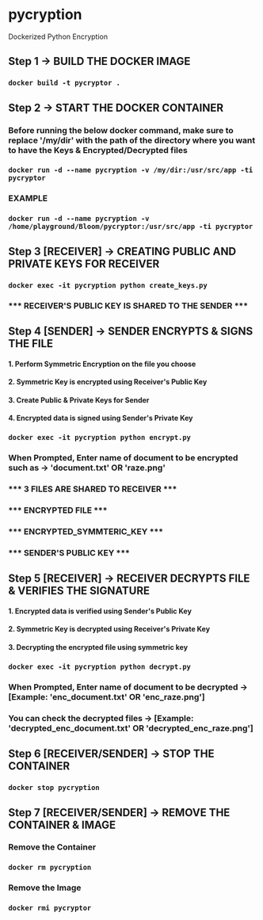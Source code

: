 # pycryption
Dockerized Python Encryption

## Step 1 -> BUILD THE DOCKER IMAGE

### `docker build -t pycryptor .`

## Step 2 -> START THE DOCKER CONTAINER


### Before running the below docker command, make sure to replace '/my/dir' with the path of the directory where you want to have the Keys & Encrypted/Decrypted files
### `docker run -d --name pycryption -v /my/dir:/usr/src/app -ti pycryptor`
### EXAMPLE 
### `docker run -d --name pycryption -v /home/playground/Bloom/pycryptor:/usr/src/app -ti pycryptor`


## Step 3 [RECEIVER] -> CREATING PUBLIC AND PRIVATE KEYS FOR RECEIVER

### `docker exec -it pycryption python create_keys.py`

### *** RECEIVER'S PUBLIC KEY IS SHARED TO THE SENDER ***

## Step 4 [SENDER] -> SENDER ENCRYPTS & SIGNS THE FILE

#### 1. Perform Symmetric Encryption on the file you choose
#### 2. Symmetric Key is encrypted using Receiver's Public Key
#### 3. Create Public & Private Keys for Sender
#### 4. Encrypted data is signed using Sender's Private Key

### `docker exec -it pycryption python encrypt.py`
### When Prompted, Enter name of document to be encrypted such as -> 'document.txt' OR 'raze.png'

### *** 3 FILES ARE SHARED TO RECEIVER ***
### *** ENCRYPTED FILE ***
### *** ENCRYPTED_SYMMTERIC_KEY ***
### *** SENDER'S PUBLIC KEY ***

## Step 5 [RECEIVER] -> RECEIVER DECRYPTS FILE & VERIFIES THE SIGNATURE

#### 1. Encrypted data is verified using Sender's Public Key
#### 2. Symmetric Key is decrypted using Receiver's Private Key
#### 3. Decrypting the encrypted file using symmetric key

### `docker exec -it pycryption python decrypt.py`
### When Prompted, Enter name of document to be decrypted -> [Example: 'enc_document.txt' OR 'enc_raze.png']

### You can check the decrypted files -> [Example: 'decrypted_enc_document.txt' OR 'decrypted_enc_raze.png']

## Step 6 [RECEIVER/SENDER] -> STOP THE CONTAINER 
### `docker stop pycryption`

## Step 7 [RECEIVER/SENDER] -> REMOVE THE CONTAINER & IMAGE
### Remove the Container
### `docker rm pycryption`

### Remove the Image
### `docker rmi pycryptor`
